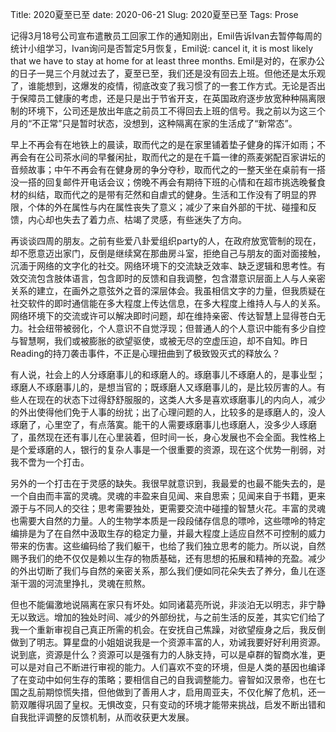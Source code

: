 Title: 2020夏至已至
date: 2020-06-21
Slug: 2020夏至已至
Tags: Prose



记得3月18号公司宣布遣散员工回家工作的通知刚出，Emil告诉Ivan去暂停每周的统计小组学习，Ivan询问是否暂定5月恢复，Emil说: cancel it, it is most likely that we have to stay at home for at least three months. Emil是对的，在家办公的日子一晃三个月就过去了，夏至已至，我们还是没有回去上班。但他还是太乐观了，谁能想到，这爆发的疫情，彻底改变了我习惯了的一套工作方式。无论是否出于保障员工健康的考虑，还是只是出于节省开支，在英国政府逐步放宽种种隔离限制的环境下，公司还是放出年底之前员工不得回去上班的信号。我之前以为这三个月的“不正常”只是暂时状态，没想到，这种隔离在家的生活成了“新常态”。


早上不再会有在地铁上的晨读，取而代之的是在家里铺着垫子健身的挥汗如雨；不再会有在公司茶水间的早餐闲扯，取而代之的是在千篇一律的燕麦粥配百家讲坛的音频故事；中午不再会有在健身房的争分夺秒，取而代之的一整天坐在桌前有一搭没一搭的回复邮件开电话会议；傍晚不再会有期待下班的心情和在超市挑选晚餐食材的纠结，取而代之的是带有茫然和自虐式的健身。生活和工作没有了明显的界限，个体的外在属性与内在属性丧失了意义；减少了来自外部的干扰、碰撞和反馈，内心却也失去了着力点、枯竭了灵感，有些迷失了方向。


再谈谈四周的朋友。之前有些爱八卦爱组织party的人，在政府放宽管制的现在，却不愿意迈出家门，反倒是继续窝在那曲房斗室，拒绝自己与朋友的面对面接触，沉湎于网络的文字化的社交。网络环境下的交流缺乏效率、缺乏逻辑和思考性。有效交流包含肢体语言，包含即时的反馈和自我调整，包含潜意识层面上人与人亲密关系的建立，在画外之意弦外之音的深层体会。我虽相信文字的力量，但我质疑在社交软件的即时通信能在多大程度上传达信息，在多大程度上维持人与人的关系。网络环境下的交流或许可以解决即时问题，却在维持亲密、传达智慧上显得苍白无力。社会纽带被弱化，个人意识不自觉浮现；但普通人的个人意识中能有多少自控与智慧啊，我们或被膨胀的欲望驱使，或被无尽的空虚压迫，却不自知。昨日Reading的持刀袭击事件，不正是心理扭曲到了极致毁灭式的释放么？


有人说，社会上的人分琢磨事儿的和琢磨人的。琢磨事儿不琢磨人的，是事业型；琢磨人不琢磨事儿的，是想当官的；既琢磨人又琢磨事儿的，是比较厉害的人。有些人在现在的状态下过得舒舒服服的，这类人大多是喜欢琢磨事儿的内向人，减少的外出使得他们免于人事的纷扰；出了心理问题的人，比较多的是琢磨人的，没人琢磨了，心里空了，有点落寞。能干的人需要琢磨事儿也琢磨人，没多少人琢磨了，虽然现在还有事儿在心里装着，但时间一长，身心发展也不会全面。我性格上是个爱琢磨的人，银行的复杂人事是一个很重要的资源，现在这个优势一削弱，对我不啻为一个打击。


另外的一个打击在于灵感的缺失。我很早就意识到，我最爱的也最不能失去的，是一个自由而丰富的灵魂。灵魂的丰盈来自见闻、来自思索；见闻来自于书籍，更来源于与不同人的交往；思考需要独处，更需要交流中碰撞的智慧火花。丰富的灵魂也需要大自然的力量。人的生物学本质是一段段储存信息的嘌呤，这些嘌呤的特定编排是为了在自然中汲取生存的稳定力量，并最大程度上适应自然不可控制的威力带来的伤害。这些编码给了我们躯干，也给了我们独立思考的能力。所以说，自然赐予我们的绝不仅仅是赖以生存的物质基础，还有思想的拓展和精神的充盈。减少的外出切断了我们与自然的亲密关系，那么我们便如同花朵失去了养分，鱼儿在逐渐干涸的河流里挣扎，灵魂在煎熬。


但也不能偏激地说隔离在家只有坏处。如同诸葛亮所说，非淡泊无以明志，非宁静无以致远。增加的独处时间、减少的外部纷扰，与之前生活的反差，其实它们给了我一个重新审视自己真正所需的机会。在安抚自己焦躁，对欲望瘦身之后，我反倒做到了明志。算星盘的小姐姐说我是一个资源丰富的人，劝诫我要好好利用资源。说到底，资源是什么？资源可以是强有力的人脉支持，可以是卓群的智商水准，更可以是对自己不断进行审视的能力。人们喜欢不变的环境，但是人类的基因也编译了在变动中如何生存的策略；要相信自己的自我调整能力。睿智如汉景帝，也在七国之乱前期惊慌失措，但他做到了善用人才，启用周亚夫，不仅化解了危机，还一箭双雕得巩固了皇权。无惧改变，只有变动的环境才能带来挑战，启发不断出错和自我批评调整的反馈机制，从而收获更大发展。